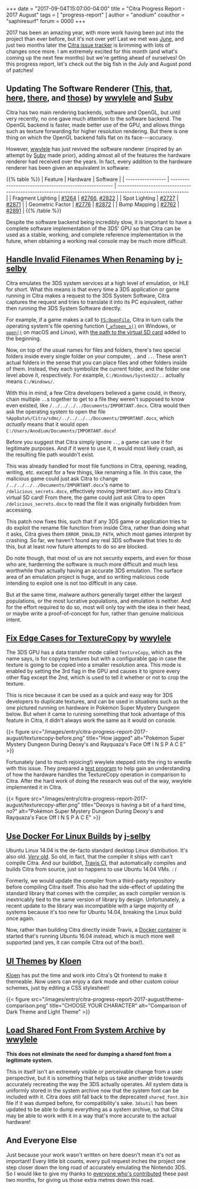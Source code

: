 +++
date = "2017-09-04T15:07:00-04:00"
title = "Citra Progress Report - 2017 August"
tags = [ "progress-report" ]
author = "anodium"
coauthor = "saphiresurf"
forum = 0000
+++

2017 has been an amazing year, with more work having been put into the project
than ever before, but it's not over yet! Last we met was
[June](/entry/citra-progress-report-2017-june/), and just two months later the
[Citra issue tracker](https://github.com/citra-emu/citra/pulls) is brimming with
lots of changes once more. I am extremely excited for this month (and what's coming
up the next few months) but we're getting ahead of ourselves! On this progress
report, let's check out the big fish in the July and August pond of patches!

## Updating The Software Renderer ([This](https://github.com/citra-emu/citra/pull/2766), [that](https://github.com/citra-emu/citra/pull/2822), [here](https://github.com/citra-emu/citra/pull/2871), [there](https://github.com/citra-emu/citra/pull/2872), and [those](https://github.com/citra-emu/citra/pull/2891)) by [wwylele](https://github.com/wwylele) and [Subv](https://github.com/Subv)

Citra has two main rendering backends, software and OpenGL, but until very
recently, no one gave much attention to the software backend. The OpenGL backend
is faster, made better use of the GPU, and allows things such as texture forwarding
for higher resolution rendering. But there is one thing on which the OpenGL backend
falls flat on its face---accuracy.

However, [wwylele](https://github.com/wwylele) has just revived the software
renderer (inspired by an attempt by [Subv](https://github.com/Subv) made prior),
adding almost all of the features the hardware renderer had received over the years.
In fact, every addition to the hardware renderer has been given an equivalent
in software:

{{% table %}}
|      Feature      |                        Hardware                       |                                                   Software                                                   |
| ----------------- | ----------------------------------------------------- | ------------------------------------------------------------------------------------------------------------ |
| Fragment Lighting | [#1264](https://github.com/citra-emu/citra/pull/1264) |  [#2766](https://github.com/citra-emu/citra/pull/2766), [#2822](https://github.com/citra-emu/citra/pull/2822) |
|   Spot Lighting   | [#2727](https://github.com/citra-emu/citra/pull/2727) |                             [#2871](https://github.com/citra-emu/citra/pull/2871)                            |
|  Geometric Factor | [#2776](https://github.com/citra-emu/citra/pull/2776) |                             [#2872](https://github.com/citra-emu/citra/pull/2872)                            |
|    Bump Mapping   | [#2762](https://github.com/citra-emu/citra/pull/2762) |                             [#2891](https://github.com/citra-emu/citra/pull/2891)                            |
{{% /table %}}

Despite the software backend being incredibly slow, it is important to have a
complete software implementation of the 3DS' GPU so that Citra can be used as a
stable, working, and complete reference implementation in the future, when
obtaining a working real console may be much more difficult.

## [Handle Invalid Filenames When Renaming](https://github.com/citra-emu/citra/pull/2850) by [j-selby](https://github.com/j-selby)

Citra emulates the 3DS system services at a high level of emulation, or HLE for
short. What this means is that every time a 3DS application or game running in
Citra makes a request to the 3DS System Software, Citra captures the request and
tries to translate it into its PC equivalent, rather then running the 3DS System
Software directly.

For example, if a game makes a call to [`FS:OpenFile`](https://www.3dbrew.org/wiki/FS:OpenFile),
Citra in turn calls the operating system's file opening function
([`_wfopen_s()`](https://docs.microsoft.com/en-us/cpp/c-runtime-library/reference/fopen-s-wfopen-s) on Windows,
or [`open()`](http://pubs.opengroup.org/onlinepubs/9699919799/functions/open.html) on macOS and Linux),
with [the path to the virtual SD card](/wiki/user-directory/) added to the beginning.

Now, on top of the usual names for files and folders, there's two special folders
inside every single folder on your computer, `.` and `..`. These aren't actual
folders in the sense that you can place files and other folders inside of them.
Instead, they each symbolize the current folder, and the folder one level above
it, respectively. For example, `C:/Windows/System32/..` actually means `C:/Windows/`.

With this in mind, a few Citra developers believed a game could, in theory, chain
multiple `..`s together to get to a file they weren't supposed to know even existed,
like `/../../../../Documents/IMPORTANT.docx`. Citra would then ask the operating
system to open the file `%AppData%/Citra/sdmc/../../../../Documents/IMPORTANT.docx`,
which *actually* means that it would open `C:/Users/Anodium/Documents/IMPORTANT.docx`!

Before you suggest that Citra simply ignore `..`, a game can use it for legitimate
purposes. And if it were to use it, it would most likely crash, as the resulting
file path wouldn't exist.

This was already handled for most file functions in Citra, opening, reading,
writing, etc. except for a few things, like renaming a file. In this case, the
malicious game could just ask Citra to change `/../../../../Documents/IMPORTANT.docx`'s
name to `/delicious_secrets.docx`, effectively moving `IMPORTANT.docx` into Citra's
virtual SD card! From there, the game could just ask Citra to open
`/delicious_secrets.docx` to read the file it was originally forbidden from accessing.

This patch now fixes this, such that if any 3DS game or application tries to do
exploit the rename file function from inside Citra, rather than doing what it asks,
Citra gives them `ERROR_INVALID_PATH`, which most games interpret by crashing. So
far, we haven't found any real 3DS software that tries to do this, but at least
now future attempts to do so are blocked.

Do note though, that most of us are not security experts, and even for those who are,
harderning the software is much more difficult and much less worthwhile than actually
having an accurate 3DS emulation. The surface area of an emulation project is huge,
and so writing malicious code intending to exploit one is not too difficult in any case.

But at the same time, malware authors generally target either the largest populations,
or the most lucrative populations, and emulation is neither. And for the effort
required to do so, most will only toy with the idea in their head, or maybe write
a proof-of-concept for fun, rather than genuine malicious intent.

## [Fix Edge Cases for TextureCopy](https://github.com/citra-emu/citra/pull/2809) by [wwylele](https://github.com/wwylele)

The 3DS GPU has a data transfer mode called `TextureCopy`, which as the name says,
is for copying textures but with a configurable gap in case the texture is going
to be copied into a smaller resolution area. This mode is enabled by setting the
3rd flag in the GPU and causes it to ignore every other flag except the 2nd, which
is used to tell it whether or not to crop the texture. 

This is nice because it can be used as a quick and easy way for 3DS developers to
duplicate textures, and can be used in situations such as the one pictured running
on hardware in Pokémon Super Mystery Dungeon below. But when it came to running
something that took advantage of this feature in Citra, it didn't always work the
same as it would on console.

{{< figure src="/images/entry/citra-progress-report-2017-august/texturecopy-before.png" 
    title="How jagged" alt="Pokémon Super Mystery Dungeon During Deoxy's and Rayquaza's Face Off   I N   S P A C E" >}}

Fortunately (and to much rejoicing!) wwylele stepped into the ring to wrestle with
this issue. They prepared a [test program](https://github.com/wwylele/ctrhwtest/tree/master/texture-copy-test)
to help gain an understanding of how the hardware handles the TextureCopy operation
in comparison to Citra. After the hard work of doing the research was out of the
way, wwylele implemented it in Citra.

{{< figure src="/images/entry/citra-progress-report-2017-august/texturecopy-after.png" 
    title="Deoxys is having a bit of a hard time, no?" alt="Pokémon Super Mystery Dungeon During Deoxy's and Rayquaza's Face Off   I N   S P A C E" >}}

## [Use Docker For Linux Builds](https://github.com/citra-emu/citra/pull/2869) by [j-selby](https://github.com/j-selby)

Ubuntu Linux 14.04 is the de-facto standard desktop Linux distribution. It's also
old. [*Very* old](https://wiki.ubuntu.com/TrustyTahr/ReleaseSchedule#line-37).
So old, in fact, that the compiler it ships with can't compile Citra. And our
buildbot, [Travis CI](https://travis-ci.org/), that automatically compiles and
builds Citra from source, just so happens to use Ubuntu 14.04 VMs. *`:(`*

Formerly, we would update the compiler from a third-party repository before compiling
Citra itself. This also had the side-effect of updating the standard library that
comes with the compiler, as each compiler version is inextricably tied to the same
version of library by design. Unfortunately, a recent update to the library was
incompatible with a large majority of systems because it's too new for Ubuntu 14.04,
breaking the Linux build once again.

Now, rather than building Citra directly inside Travis, a
[Docker container](https://www.docker.com/) is started that's running Ubuntu 16.04
instead, which is much more well supported (and yes, it can compile Citra out of the box!).

## [UI Themes](https://github.com/citra-emu/citra/pull/2804) by [Kloen](https://github.com/kloen)

[Kloen](https://github.com/kloen) has put the time and work into Citra's Qt
frontend to make it themeable. Now users can enjoy a dark mode and other custom
colour schemes, just by editing a CSS stylesheet!

{{< figure src="/images/entry/citra-progress-report-2017-august/theme-comparison.png" 
    title="CHOOSE YOUR CHARACTER" alt="Comparison of Dark Theme and Light Theme" >}}

## [Load Shared Font From System Archive](https://github.com/citra-emu/citra/pull/2784) by [wwylele](https://github.com/wwylele)

**This does not eliminate the need for dumping a shared font from a legitimate system.**

This in itself isn't an extremely visible or perceivable change from a user
perspective, but it is something that helps us take another stride towards
accurately recreating the way the 3DS actually operates. All system data is
uniformly stored in the system archive now that the system font can be included
with it. Citra does still fall back to the deprecated `shared_font.bin` file if
it was dumped before, for compatibility's sake. `3dsutil` has been updated to be
able to dump everything as a system archive, so that Citra may be able to work
with it in a way that's more accurate to the actual hardware!

## And Everyone Else

Just because your work wasn't written on here doesn't mean it's not as important!
Every little bit counts, every pull request inches the project one step closer
down the long road of accurately emulating the Nintendo 3DS. So I would like to
give my thanks to [everyone who's contributed](https://github.com/citra-emu/citra/graphs/contributors?from=2017-07-10&to=2017-08-30&type=c)
these past two months, for giving us those extra metres down this road.
